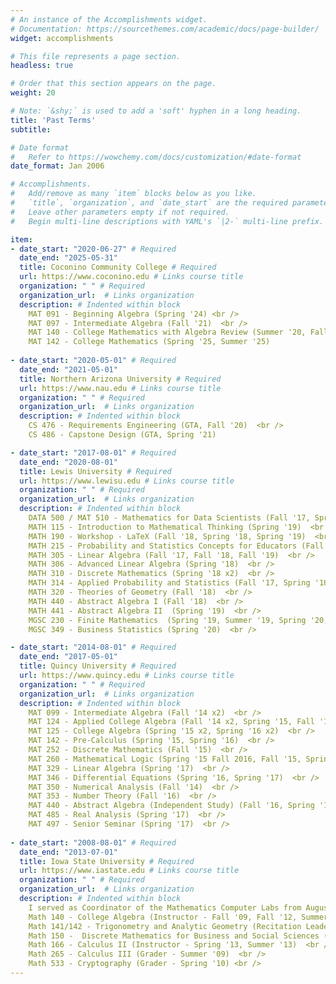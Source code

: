 ```yaml
---
# An instance of the Accomplishments widget.
# Documentation: https://sourcethemes.com/academic/docs/page-builder/
widget: accomplishments

# This file represents a page section.
headless: true

# Order that this section appears on the page.
weight: 20

# Note: `&shy;` is used to add a 'soft' hyphen in a long heading.
title: 'Past Terms'
subtitle:

# Date format
#   Refer to https://wowchemy.com/docs/customization/#date-format
date_format: Jan 2006

# Accomplishments.
#   Add/remove as many `item` blocks below as you like.
#   `title`, `organization`, and `date_start` are the required parameters.
#   Leave other parameters empty if not required.
#   Begin multi-line descriptions with YAML's `|2-` multi-line prefix.

item:
- date_start: "2020-06-27" # Required
  date_end: "2025-05-31"
  title: Coconino Community College # Required
  url: https://www.coconino.edu # Links course title
  organization: " " # Required
  organization_url:  # Links organization
  description: # Indented within block
    MAT 091 - Beginning Algebra (Spring '24) <br />
    MAT 097 - Intermediate Algebra (Fall '21)  <br />
    MAT 140 - College Mathematics with Algebra Review (Summer '20, Fall '20, Spring '21, Summer '21, Summer '22, Summer '23)  <br />
    MAT 142 - College Mathematics (Spring '25, Summer '25)
  
- date_start: "2020-05-01" # Required
  date_end: "2021-05-01"
  title: Northern Arizona University # Required
  url: https://www.nau.edu # Links course title
  organization: " " # Required
  organization_url:  # Links organization
  description: # Indented within block
    CS 476 - Requirements Engineering (GTA, Fall '20)  <br />
    CS 486 - Capstone Design (GTA, Spring '21)  

- date_start: "2017-08-01" # Required
  date_end: "2020-08-01"
  title: Lewis University # Required
  url: https://www.lewisu.edu # Links course title
  organization: " " # Required
  organization_url:  # Links organization
  description: # Indented within block
    DATA 500 / MAT 510 - Mathematics for Data Scientists (Fall '17, Spring '19, Spring '21)  <br />
    MATH 115 - Introduction to Mathematical Thinking (Spring '19)  <br />
    MATH 190 - Workshop - LaTeX (Fall '18, Spring '18, Spring '19)  <br />
    MATH 215 - Probability and Statistics Concepts for Educators (Fall '18, Spring '19, Fall '19)  <br />
    MATH 305 - Linear Algebra (Fall '17, Fall '18, Fall '19)  <br />
    MATH 306 - Advanced Linear Algebra (Spring '18)  <br /> 
    MATH 310 - Discrete Mathematics (Spring '18 x2)  <br />
    MATH 314 - Applied Probability and Statistics (Fall '17, Spring '18)  <br /> 
    MATH 320 - Theories of Geometry (Fall '18)  <br />
    MATH 440 - Abstract Algebra I (Fall '18)  <br />
    MATH 441 - Abstract Algebra II  (Spring '19)  <br />
    MGSC 230 - Finite Mathematics  (Spring '19, Summer '19, Spring '20, Summer '20)  <br />
    MGSC 349 - Business Statistics (Spring '20)  <br />

- date_start: "2014-08-01" # Required
  date_end: "2017-05-01"
  title: Quincy University # Required
  url: https://www.quincy.edu # Links course title
  organization: " " # Required
  organization_url:  # Links organization
  description: # Indented within block
    MAT 099 - Intermediate Algebra (Fall '14 x2)  <br />
    MAT 124 - Applied College Algebra (Fall '14 x2, Spring '15, Fall '15 x2, Fall '16 x2)  <br />
    MAT 125 - College Algebra (Spring '15 x2, Spring '16 x2)  <br />
    MAT 142 - Pre-Calculus (Spring '15, Spring '16)  <br />
    MAT 252 - Discrete Mathematics (Fall '15)  <br />
    MAT 260 - Mathematical Logic (Spring '15 Fall 2016, Fall '15, Spring '15)  <br />
    MAT 329 - Linear Algebra (Spring '17)  <br />
    MAT 346 - Differential Equations (Spring '16, Spring '17)  <br />
    MAT 350 - Numerical Analysis (Fall '14)  <br />
    MAT 353 - Number Theory (Fall '16)  <br />
    MAT 440 - Abstract Algebra (Independent Study) (Fall '16, Spring '16)  <br />
    MAT 485 - Real Analysis (Spring '17)  <br />
    MAT 497 - Senior Seminar (Spring '17)  <br />
  
- date_start: "2008-08-01" # Required
  date_end: "2013-07-01"
  title: Iowa State University # Required
  url: https://www.iastate.edu # Links course title
  organization: " " # Required
  organization_url:  # Links organization
  description: # Indented within block
    I served as Coordinator of the Mathematics Computer Labs from August '10 through May '12.  <br/>
    Math 140 - College Algebra (Instructor - Fall '09, Fall '12, Summer '12)  <br />
    Math 141/142 - Trigonometry and Analytic Geometry (Recitation Leader - Spring '09)  <br />
    Math 150 -  Discrete Mathematics for Business and Social Sciences (Recitation Leader - Fall '08)  <br />
    Math 166 - Calculus II (Instructor - Spring '13, Summer '13)  <br />
    Math 265 - Calculus III (Grader - Summer '09)  <br />
    Math 533 - Cryptography (Grader - Spring '10) <br />
---
```


 